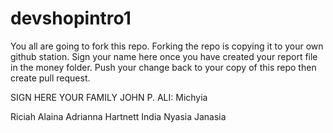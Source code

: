 # devshopintro1
You all are going to fork this repo. Forking the repo is copying it to your own github station.
Sign your name here once you have created your report file in the money folder.
Push your change back to your copy of this repo then create pull request.


SIGN HERE YOUR FAMILY JOHN P. ALI:
Michyia 


Riciah
Alaina
Adrianna Hartnett
India
Nyasia 
Janasia

